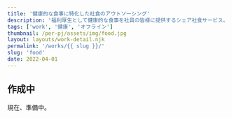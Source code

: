 ```yaml
---
title: '健康的な食事に特化した社食のアウトソーシング'
description: '福利厚生として健康的な食事を社員の皆様に提供するシェア社食サービス。'
tags: ['work', '健康', 'オフライン']
thumbnail: /per-pj/assets/img/food.jpg
layout: layouts/work-detail.njk
permalink: '/works/{{ slug }}/'
slug: 'food'
date: 2022-04-01
---
```


## 作成中

現在、準備中。

